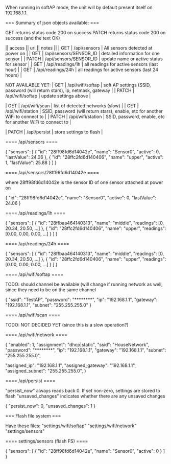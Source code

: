 
When running in softAP mode, the unit will by default  present itself on
192.168.1.1.

=== Summary of json objects available: ===

GET returns status code 200 on success
PATCH returns status code 200 on success (and the text OK)



|| access || uri               || notes ||
 | GET     | /api/sensors           | All sensors detected at power on |
 | GET     | /api/sensors/SENSOR_ID | detailed information for one sensor |
 | PATCH   | /api/sensors/SENSOR_ID | update name or active status for sensor |
 | GET     | /api/readings/1h       | all readings for active sensors (last hour) |
 | GET     | /api/readings/24h      | all readings for active sensors (last 24 hours) |


NOT AVAILABLE YET:
 | GET     | /api/wifi/softap       | soft AP settings (SSID, password (will return stars), ip, netmask, gateway |
 | PATCH   | /api/wifi/softap       | update settings above |

 | GET     | /api/wifi/scan         | list of detected networks (slow) |
 | GET     | /api/wifi/station      | SSID, password (will return stars), enable, etc for another WiFi to connect to |
 | PATCH   | /api/wifi/station      | SSID, password, enable, etc for another WiFi to connect to |

 | PATCH   | /api/persist           | store settings to flash |

==== /api/sensors ====

{
  "sensors": [
    {
      "id": "28ff98fd6d14042e",
      "name": "Sensor0",
      "active": 0,
      "lastValue": 24.06
    },
    {
      "id": "28ffc2fd6d140406",
      "name": "upper",
      "active": 1,
      "lastValue": 25.88
    }
  ]
}


==== /api/sensors/28ff98fd6d14042e ====

where 28ff98fd6d14042e is the sensor ID of one sensor attached at power on

{
  "id": "28ff98fd6d14042e",
  "name": "Sensor0",
  "active": 0,
  "lastValue": 24.06
}


==== /api/readings/1h ====

{
  "sensors": [
    {
      "id": "28ffbaa464140313",
      "name": "middle",
      "readings": [0, 20.34, 20.50, ...]
    },
    {
      "id": "28ffc2fd6d140406",
      "name": "upper",
      "readings": [0.00, 0.00, 0.00, ...]
    }
  ]
}


==== /api/readings/24h ====

{
  "sensors": [
    {
      "id": "28ffbaa464140313",
      "name": "middle",
      "readings": [0, 20.34, 20.50, ...]
    },
    {
      "id": "28ffc2fd6d140406",
      "name": "upper",
      "readings": [0.00, 0.00, 0.00, ...]
    }
  ]
}


==== /api/wifi/softap ====

TODO: should channel be available (will change if running network as well, since they need to be on the same channel

{
  "ssid": "TestAP",
  "password": "********",
  "ip": "192.168.1.1",
  "gateway": "192.168.1.1",
  "subnet": "255.255.255.0"
}


==== /api/wifi/scan ====

TODO: NOT DECIDED YET (since this is a slow operation?)


==== /api/wifi/network ====

{
  "enabled": 1,
  "assignment": "dhcp|static",
  "ssid": "HouseNetwork",
  "password": "********",
  "ip": "192.168.1.1",
  "gateway": "192.168.1.1",
  "subnet": "255.255.255.0",
  
  "assigned_ip": "192.168.1.1",
  "assigned_gateway": "192.168.1.1",
  "assigned_subnet": "255.255.255.0",
}

==== /api/persist ====

"persist_now" always reads back 0. If set non-zero, settings are stored to flash
"unsaved_changes" indicates whether there are any unsaved changes

{
  "persist_now": 0,
  "unsaved_changes": 1
}



=== Flash file system ===

Have these files:
  "settings/wifi/softap"
  "settings/wifi/network"
  "settings/sensors"


==== settings/sensors (flash FS) ====

{
  "sensors": [
    {
      "id": "28ff98fd6d14042e",
      "name": "Sensor0",
      "active": 0
    }
  ]
}

